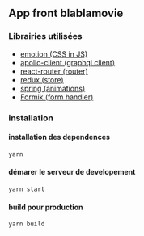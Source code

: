 ## App front blablamovie

### Librairies utilisées

* [emotion (CSS in JS)](https://github.com/emotion-js/emotion)
* [apollo-client (graphql client)](https://www.apollographql.com/docs/react/)
* [react-router (router)](https://reacttraining.com/react-router/web/guides/quick-start)
* [redux (store)](https://redux.js.org/)
* [spring (animations)](https://www.react-spring.io/)
* [Formik (form handler)](https://www.react-spring.io/)

### installation

#### installation des dependences
`yarn`

#### démarer le serveur de developement
`yarn start`

#### build pour production
`yarn build`
